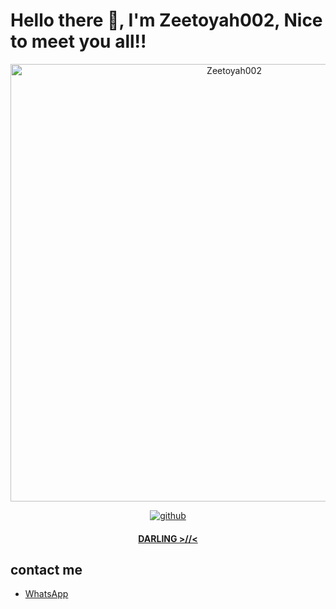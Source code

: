 # Hello there 👋, I'm Zeetoyah002, Nice to meet you all!!

<div align="center">
<img src="https://telegra.ph/file/2adb2fc330fd8338bd53d.jpg" alt="Zeetoyah002" width="700" />
<p align="center">
  <a href="https://github.com/Zeetoyah002"><img title="github" src="https://img.shields.io/badge/Github-Zeetoyah002-red.svg?style=for-the-badge&logo=github" /></a>
  <h4 align="center">
  <a href="https://wa.me/6285755007597">DARLING >//< </a>
</h4>
</p>
</div>

## contact me
* [WhatsApp](https://wa.me/6285755007597)

<!---
Zeetoyah002/Zeetoyah002 is a ✨ special ✨ repository because its `README.md` (this file) appears on your GitHub profile.
You can click the Preview link to take a look at your changes.
--->
